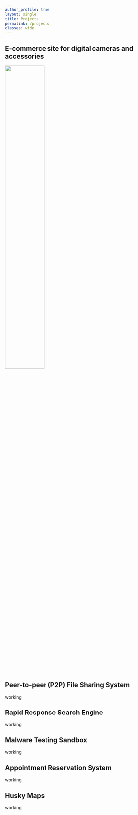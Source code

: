 ```yaml
---
author_profile: true
layout: single
title: Projects
permalink: /projects
classes: wide
---
```


## E-commerce site for digital cameras and accessories

<img src="assets/images/e-site/e-site-main.gif" style="max-width: 100%; height: auto; width: 50%;" />

## Peer-to-peer (P2P) File Sharing System

working

## Rapid Response Search Engine

working

## Malware Testing Sandbox

working

## Appointment Reservation System

working

## Husky Maps

working